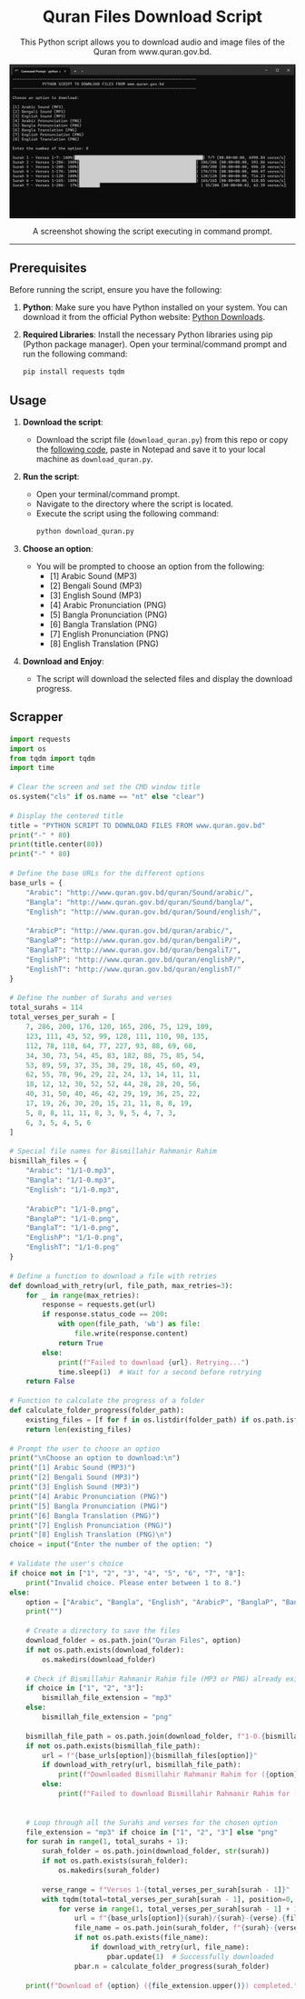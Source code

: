 <h1 align="center">Quran Files Download Script</h1>

<p align="center">This Python script allows you to download audio and image files of the Quran from www.quran.gov.bd.</p>
<p align="center"><img src="Screenshot_1.png" align="center" width="800" alt="A screenshot showing the script executing in command prompt."></p>
<p align="center"><caption>A screenshot showing the script executing in command prompt.</caption></p><hr>

## Prerequisites

Before running the script, ensure you have the following:

1. **Python**: Make sure you have Python installed on your system. You can download it from the official Python website: [Python Downloads](https://www.python.org/downloads/).

2. **Required Libraries**: Install the necessary Python libraries using pip (Python package manager). Open your terminal/command prompt and run the following command:
   ```bash
   pip install requests tqdm

## Usage

1. **Download the script**:
   - Download the script file (`download_quran.py`) from this repo or copy the [following code](https://github.com/nishatrhythm/Python-File-Scrapper?tab=readme-ov-file#scrapper), paste in Notepad and save it to your local machine as `download_quran.py`.

2. **Run the script**:
   - Open your terminal/command prompt.
   - Navigate to the directory where the script is located.
   - Execute the script using the following command:
     ```bash
     python download_quran.py
     ```

3. **Choose an option**:
   - You will be prompted to choose an option from the following:
     - [1] Arabic Sound (MP3)
     - [2] Bengali Sound (MP3)
     - [3] English Sound (MP3)
     - [4] Arabic Pronunciation (PNG)
     - [5] Bangla Pronunciation (PNG)
     - [6] Bangla Translation (PNG)
     - [7] English Pronunciation (PNG)
     - [8] English Translation (PNG)

4. **Download and Enjoy**:
   - The script will download the selected files and display the download progress.

## Scrapper

```python
import requests
import os
from tqdm import tqdm
import time

# Clear the screen and set the CMD window title
os.system("cls" if os.name == "nt" else "clear")

# Display the centered title
title = "PYTHON SCRIPT TO DOWNLOAD FILES FROM www.quran.gov.bd"
print("-" * 80)
print(title.center(80))
print("-" * 80)

# Define the base URLs for the different options
base_urls = {
    "Arabic": "http://www.quran.gov.bd/quran/Sound/arabic/",
    "Bangla": "http://www.quran.gov.bd/quran/Sound/bangla/",
    "English": "http://www.quran.gov.bd/quran/Sound/english/",

    "ArabicP": "http://www.quran.gov.bd/quran/arabic/",
    "BanglaP": "http://www.quran.gov.bd/quran/bengaliP/",
    "BanglaT": "http://www.quran.gov.bd/quran/bengaliT/",
    "EnglishP": "http://www.quran.gov.bd/quran/englishP/",
    "EnglishT": "http://www.quran.gov.bd/quran/englishT/"
}

# Define the number of Surahs and verses
total_surahs = 114
total_verses_per_surah = [
    7, 286, 200, 176, 120, 165, 206, 75, 129, 109,
    123, 111, 43, 52, 99, 128, 111, 110, 98, 135,
    112, 78, 118, 64, 77, 227, 93, 88, 69, 60,
    34, 30, 73, 54, 45, 83, 182, 88, 75, 85, 54,
    53, 89, 59, 37, 35, 38, 29, 18, 45, 60, 49,
    62, 55, 78, 96, 29, 22, 24, 13, 14, 11, 11,
    18, 12, 12, 30, 52, 52, 44, 28, 28, 20, 56,
    40, 31, 50, 40, 46, 42, 29, 19, 36, 25, 22,
    17, 19, 26, 30, 20, 15, 21, 11, 8, 8, 19,
    5, 8, 8, 11, 11, 8, 3, 9, 5, 4, 7, 3,
    6, 3, 5, 4, 5, 6
]

# Special file names for Bismillahir Rahmanir Rahim
bismillah_files = {
    "Arabic": "1/1-0.mp3",
    "Bangla": "1/1-0.mp3",
    "English": "1/1-0.mp3",

    "ArabicP": "1/1-0.png",
    "BanglaP": "1/1-0.png",
    "BanglaT": "1/1-0.png",
    "EnglishP": "1/1-0.png",
    "EnglishT": "1/1-0.png"
}

# Define a function to download a file with retries
def download_with_retry(url, file_path, max_retries=3):
    for _ in range(max_retries):
        response = requests.get(url)
        if response.status_code == 200:
            with open(file_path, 'wb') as file:
                file.write(response.content)
            return True
        else:
            print(f"Failed to download {url}. Retrying...")
            time.sleep(1)  # Wait for a second before retrying
    return False

# Function to calculate the progress of a folder
def calculate_folder_progress(folder_path):
    existing_files = [f for f in os.listdir(folder_path) if os.path.isfile(os.path.join(folder_path, f))]
    return len(existing_files)

# Prompt the user to choose an option
print("\nChoose an option to download:\n")
print("[1] Arabic Sound (MP3)")
print("[2] Bengali Sound (MP3)")
print("[3] English Sound (MP3)")
print("[4] Arabic Pronunciation (PNG)")
print("[5] Bangla Pronunciation (PNG)")
print("[6] Bangla Translation (PNG)")
print("[7] English Pronunciation (PNG)")
print("[8] English Translation (PNG)\n")
choice = input("Enter the number of the option: ")

# Validate the user's choice
if choice not in ["1", "2", "3", "4", "5", "6", "7", "8"]:
    print("Invalid choice. Please enter between 1 to 8.")
else:
    option = ["Arabic", "Bangla", "English", "ArabicP", "BanglaP", "BanglaT", "EnglishP", "EnglishT"][int(choice) - 1]
    print("")

    # Create a directory to save the files
    download_folder = os.path.join("Quran Files", option)
    if not os.path.exists(download_folder):
        os.makedirs(download_folder)

    # Check if Bismillahir Rahmanir Rahim file (MP3 or PNG) already exists
    if choice in ["1", "2", "3"]:
        bismillah_file_extension = "mp3"
    else:
        bismillah_file_extension = "png"

    bismillah_file_path = os.path.join(download_folder, f"1-0.{bismillah_file_extension}")
    if not os.path.exists(bismillah_file_path):
        url = f"{base_urls[option]}{bismillah_files[option]}"
        if download_with_retry(url, bismillah_file_path):
            print(f"Downloaded Bismillahir Rahmanir Rahim for ({option})")
        else:
            print(f"Failed to download Bismillahir Rahmanir Rahim for ({option}).")


    # Loop through all the Surahs and verses for the chosen option
    file_extension = "mp3" if choice in ["1", "2", "3"] else "png"
    for surah in range(1, total_surahs + 1):
        surah_folder = os.path.join(download_folder, str(surah))
        if not os.path.exists(surah_folder):
            os.makedirs(surah_folder)

        verse_range = f"Verses 1-{total_verses_per_surah[surah - 1]}"
        with tqdm(total=total_verses_per_surah[surah - 1], position=0, leave=True, desc=f"Surah {surah} - {verse_range}", unit=' verse') as pbar:
            for verse in range(1, total_verses_per_surah[surah - 1] + 1):
                url = f"{base_urls[option]}{surah}/{surah}-{verse}.{file_extension}"
                file_name = os.path.join(surah_folder, f"{surah}-{verse}.{file_extension}")
                if not os.path.exists(file_name):
                    if download_with_retry(url, file_name):
                        pbar.update(1)  # Successfully downloaded
                pbar.n = calculate_folder_progress(surah_folder)

    print(f"Download of {option} ({file_extension.upper()}) completed.")
```
